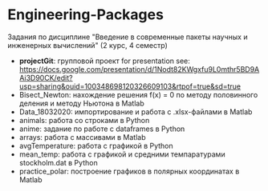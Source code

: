 # Engineering-Packages
Задания по дисциплине "Введение в современные пакеты научных и инженерных вычислений" (2 курс, 4 семестр)
- **projectGit**: групповой проект
for presentation see: https://docs.google.com/presentation/d/1Nodt82KWgxfu9L0mthr5BD9AAi3D90CK/edit?usp=sharing&ouid=100348698120326609103&rtpof=true&sd=true
- Bisect_Newton: нахождение решения f(x) = 0 по методу половинного деления и методу Ньютона в Matlab
- Data_18032020: импортирование и работа с .xlsx-файлами в Matlab
- animals: работа со строками в Python
- anime: задание по работе с dataframes в Python
- arrays: работа с массивами в Matlab
- avgTemperature: работа с графикой в Python
- mean_temp: работа с графикой и средними темпаратурами stockholm.dat в Python
- practice_polar: построение графиков в полярных координатах в Matlab
